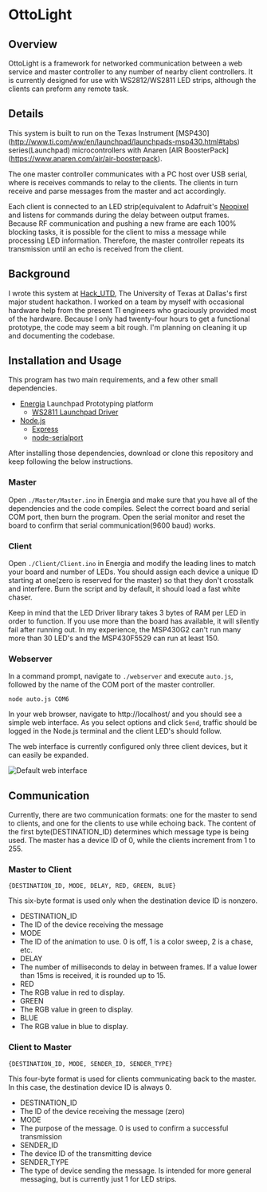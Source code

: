 # OttoLight

## Overview

OttoLight is a framework for networked communication between a 
web service and master controller to any number of nearby client 
controllers. It is currently designed for use with WS2812/WS2811 
LED strips, although the clients can preform any remote task.

## Details

This system is built to run on the Texas Instrument [MSP430]
(http://www.ti.com/ww/en/launchpad/launchpads-msp430.html#tabs)
series(Launchpad) microcontrollers with Anaren [AIR BoosterPack]
(https://www.anaren.com/air/air-boosterpack).

The one master controller communicates with a PC host over USB 
serial, where is receives commands to relay to the clients. The 
clients in turn receive and parse messages from the master and
act accordingly.

Each client is connected to an LED strip(equivalent to 
Adafruit's [Neopixel](http://www.adafruit.com/category/168) and
listens for commands during the delay between output frames. 
Because RF communication and pushing a new frame are each 100%
blocking tasks, it is possible for the client to miss a message 
while processing LED information. Therefore, the master controller
repeats its transmission until an echo is received from the client.

## Background

I wrote this system at [Hack_UTD](http://hackutd.co/), The
University of Texas at Dallas's first major student hackathon.
I worked on a team by myself with occasional hardware help from 
the present TI engineers who graciously provided most of the 
hardware. Because I only had twenty-four hours to get a functional
prototype, the code may seem a bit rough. I'm planning on cleaning 
it up and documenting the codebase.

## Installation and Usage

This program has two main requirements, and a few other small 
dependencies.

* [Energia](http://energia.nu/) Launchpad Prototyping platform
  * [WS2811 Launchpad Driver](https://github.com/ILAMtitan/WS2811Driver)
* [Node.js](http://nodejs.org/)
  * [Express](https://github.com/voodootikigod/node-serialport)
  * [node-serialport](https://github.com/voodootikigod/node-serialport)

After installing those dependencies, download or clone this repository
and keep following the below instructions.

### Master

Open `./Master/Master.ino` in Energia and make sure that you have all of the
dependencies and the code compiles. Select the correct board and serial COM
port, then burn the program. Open the serial monitor and reset the board to
confirm that serial communication(9600 baud) works.

### Client

Open `./Client/Client.ino` in Energia and modify the leading lines to match 
your board and number of LEDs. You should assign each device a unique ID
starting at one(zero is reserved for the master) so that they don't 
crosstalk and interfere. Burn the script and by default, it should load
a fast white chaser.

Keep in mind that the LED Driver library takes 3 bytes of RAM per LED in
order to function. If you use more than the board has available, it will
silently fail after running out. In my experience, the MSP430G2 can't run
many more than 30 LED's and the MSP430F5529 can run at least 150.

### Webserver

In a command prompt, navigate to `./webserver` and execute `auto.js`, followed
by the name of the COM port of the master controller.

```
node auto.js COM6
```
  
In your web browser, navigate to http://localhost/ and you should see a simple
web interface. As you select options and click `Send`, traffic should be logged
in the Node.js terminal and the client LED's should follow.

The web interface is currently configured only three client devices, but it can 
easily be expanded.

![Default web interface](https://raw.githubusercontent.com/GGreenwood/OttoLight/master/interface.png)

## Communication
Currently, there are two communication formats: one for the master to send to clients, and one for the clients to use while echoing back. The content of the first byte(DESTINATION_ID) determines which message type is being used. The master has a device ID of 0, while the clients increment from 1 to 255. 

### Master to Client

```
{DESTINATION_ID, MODE, DELAY, RED, GREEN, BLUE}
```

This six-byte format is used only when the destination device ID is nonzero.

* DESTINATION_ID
 * The ID of the device receiving the message
* MODE
 * The ID of the animation to use. 0 is off, 1 is a color sweep, 2 is a chase, etc.
* DELAY
 * The number of milliseconds to delay in between frames. If a value lower than 15ms is received, it is rounded up to 15.
* RED
 * The RGB value in red to display.
* GREEN
 * The RGB value in green to display.
* BLUE
 * The RGB value in blue to display.

### Client to Master

```
{DESTINATION_ID, MODE, SENDER_ID, SENDER_TYPE}
```

This four-byte format is used for clients communicating back to the master. In this case, the destination device ID is always 0.

* DESTINATION_ID
 * The ID of the device receiving the message (zero)
* MODE
 * The purpose of the message. 0 is used to confirm a successful transmission
* SENDER_ID
 * The device ID of the transmitting device
* SENDER_TYPE
 * The type of device sending the message. Is intended for more general messaging, but is currently just 1 for LED strips.
